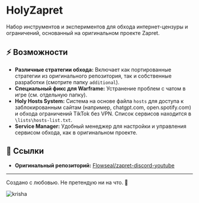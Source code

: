 # HolyZapret

Набор инструментов и экспериментов для обхода интернет-цензуры и ограничений, основанный на оригинальном проекте Zapret.

## ⚡️ Возможности

*   **Различные стратегии обхода:** Включает как портированные стратегии из оригинального репозитория, так и собственные разработки (смотрите папку `additional`).
*   **Специальный фикс для Warframe:** Устранение проблем с чатом в игре (см. отдельную папку).
*   **Holy Hosts System:** Система на основе файла `hosts` для доступа к заблокированным сайтам (например, chatgpt.com, open.spotify.com) и обхода ограничений TikTok без VPN. Список сервисов находится в `\lists\hosts-list.txt`.
*   **Service Manager:** Удобный менеджер для настройки и управления сервисом обхода, как в оригинальном проекте.

## 🔗 Ссылки

*   **Оригинальный репозиторий:** [Flowseal/zapret-discord-youtube](https://github.com/Flowseal/zapret-discord-youtube)

---
Создано с любовью. Не претендую ни на что. 🩷

![krisha](https://github.com/user-attachments/assets/473cc1a9-8e86-4330-996e-9ae58401ab87)
